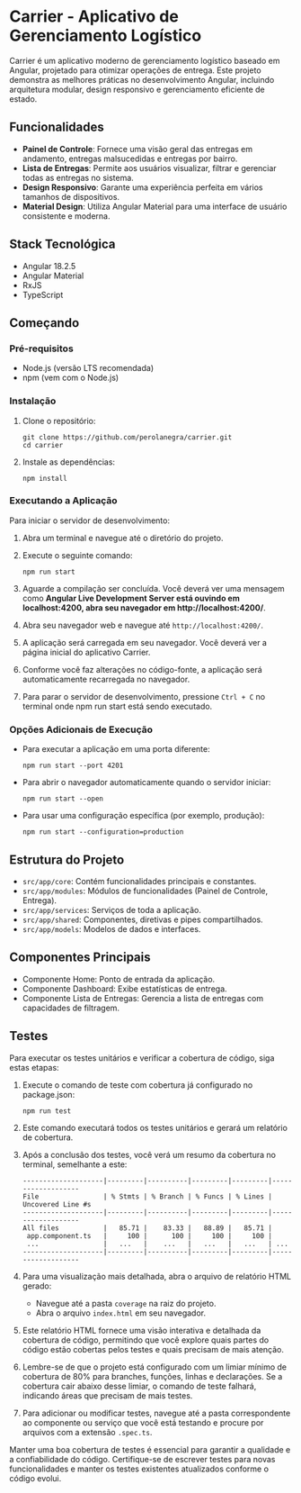 # Carrier - Aplicativo de Gerenciamento Logístico

Carrier é um aplicativo moderno de gerenciamento logístico baseado em Angular, projetado para otimizar operações de entrega. Este projeto demonstra as melhores práticas no desenvolvimento Angular, incluindo arquitetura modular, design responsivo e gerenciamento eficiente de estado.

## Funcionalidades

- **Painel de Controle**: Fornece uma visão geral das entregas em andamento, entregas malsucedidas e entregas por bairro.
- **Lista de Entregas**: Permite aos usuários visualizar, filtrar e gerenciar todas as entregas no sistema.
- **Design Responsivo**: Garante uma experiência perfeita em vários tamanhos de dispositivos.
- **Material Design**: Utiliza Angular Material para uma interface de usuário consistente e moderna.

## Stack Tecnológica

- Angular 18.2.5
- Angular Material
- RxJS
- TypeScript

## Começando

### Pré-requisitos

- Node.js (versão LTS recomendada)
- npm (vem com o Node.js)

### Instalação

1. Clone o repositório:
   ```
   git clone https://github.com/perolanegra/carrier.git
   cd carrier
   ```

2. Instale as dependências:
   ```
   npm install
   ```

### Executando a Aplicação

Para iniciar o servidor de desenvolvimento:

1. Abra um terminal e navegue até o diretório do projeto.

2. Execute o seguinte comando:
   ```
   npm run start
   ```

3. Aguarde a compilação ser concluída. Você deverá ver uma mensagem como **Angular Live Development Server está ouvindo em localhost:4200, abra seu navegador em http://localhost:4200/**.

4. Abra seu navegador web e navegue até `http://localhost:4200/`.

5. A aplicação será carregada em seu navegador. Você deverá ver a página inicial do aplicativo Carrier.

6. Conforme você faz alterações no código-fonte, a aplicação será automaticamente recarregada no navegador.

7. Para parar o servidor de desenvolvimento, pressione `Ctrl + C` no terminal onde npm run start está sendo executado.

### Opções Adicionais de Execução

- Para executar a aplicação em uma porta diferente:
  ```
  npm run start --port 4201
  ```

- Para abrir o navegador automaticamente quando o servidor iniciar:
  ```
  npm run start --open
  ```

- Para usar uma configuração específica (por exemplo, produção):
  ```
  npm run start --configuration=production
  ```

## Estrutura do Projeto

- `src/app/core`: Contém funcionalidades principais e constantes.
- `src/app/modules`: Módulos de funcionalidades (Painel de Controle, Entrega).
- `src/app/services`: Serviços de toda a aplicação.
- `src/app/shared`: Componentes, diretivas e pipes compartilhados.
- `src/app/models`: Modelos de dados e interfaces.

## Componentes Principais

- Componente Home: Ponto de entrada da aplicação.
- Componente Dashboard: Exibe estatísticas de entrega.
- Componente Lista de Entregas: Gerencia a lista de entregas com capacidades de filtragem.

## Testes

Para executar os testes unitários e verificar a cobertura de código, siga estas etapas:

1. Execute o comando de teste com cobertura já configurado no package.json:
   ```
   npm run test
   ```

2. Este comando executará todos os testes unitários e gerará um relatório de cobertura.

3. Após a conclusão dos testes, você verá um resumo da cobertura no terminal, semelhante a este:
   ```
   --------------------|---------|----------|---------|---------|-------------------
   File                | % Stmts | % Branch | % Funcs | % Lines | Uncovered Line #s 
   --------------------|---------|----------|---------|---------|-------------------
   All files           |   85.71 |    83.33 |   88.89 |   85.71 |                   
    app.component.ts   |     100 |      100 |     100 |     100 |                   
    ...                |   ...   |    ...   |   ...   |   ...   | ...
   --------------------|---------|----------|---------|---------|-------------------
   ```

4. Para uma visualização mais detalhada, abra o arquivo de relatório HTML gerado:
   - Navegue até a pasta `coverage` na raiz do projeto.
   - Abra o arquivo `index.html` em seu navegador.

5. Este relatório HTML fornece uma visão interativa e detalhada da cobertura de código, permitindo que você explore quais partes do código estão cobertas pelos testes e quais precisam de mais atenção.

6. Lembre-se de que o projeto está configurado com um limiar mínimo de cobertura de 80% para branches, funções, linhas e declarações. Se a cobertura cair abaixo desse limiar, o comando de teste falhará, indicando áreas que precisam de mais testes.

7. Para adicionar ou modificar testes, navegue até a pasta correspondente ao componente ou serviço que você está testando e procure por arquivos com a extensão `.spec.ts`.

Manter uma boa cobertura de testes é essencial para garantir a qualidade e a confiabilidade do código. Certifique-se de escrever testes para novas funcionalidades e manter os testes existentes atualizados conforme o código evolui.

